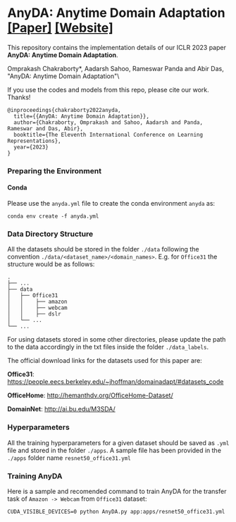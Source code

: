 # AnyDA: Anytime Domain Adaptation [[Paper]](https://openreview.net/pdf?id=yyLvxYBJV1B) [[Website]](https://cvir.github.io/projects/anyda/)

This repository contains the implementation details of our ICLR 2023 paper **AnyDA: Anytime Domain Adaptation**.

Omprakash Chakraborty*, Aadarsh Sahoo, Rameswar Panda and Abir Das, "AnyDA: Anytime Domain Adaptation"\

If you use the codes and models from this repo, please cite our work. Thanks!

```
@inproceedings{chakraborty2022anyda,
  title={{AnyDA: Anytime Domain Adaptation}},
  author={Chakraborty, Omprakash and Sahoo, Aadarsh and Panda, Rameswar and Das, Abir},
  booktitle={The Eleventh International Conference on Learning Representations},
  year={2023}
}
```

### Preparing the Environment

#### Conda 
Please use the `anyda.yml` file to create the conda environment `anyda` as:

`conda env create -f anyda.yml`

### Data Directory Structure
All the datasets should be stored in the folder `./data` following the convention `./data/<dataset_name>/<domain_names>`. E.g. for `Office31` the structure would be as follows:

    .
    ├── ...
    ├── data
    │   ├── Office31
    │   │    ├── amazon
    │   │    ├── webcam
    │   │    ├── dslr
    │   └── ...
    └── ...

For using datasets stored in some other directories, please update the path to the data accordingly in the txt files inside the folder `./data_labels`.

The official download links for the datasets used for this paper are:

**Office31**: https://people.eecs.berkeley.edu/~jhoffman/domainadapt/#datasets_code

**OfficeHome**: http://hemanthdv.org/OfficeHome-Dataset/

**DomainNet**: http://ai.bu.edu/M3SDA/

### Hyperparameters
All the training hyperparameters for a given dataset should be saved as `.yml` file and stored in the folder `./apps`. A sample file has been provided in the `./apps` folder name `resnet50_office31.yml` 

### Training AnyDA
Here is a sample and recomended command to train AnyDA for the transfer task of `Amazon -> Webcam` from `Office31` dataset:

`CUDA_VISIBLE_DEVICES=0 python AnyDA.py app:apps/resnet50_office31.yml`
